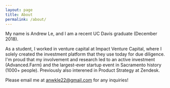 ```yaml
---
layout: page
title: About
permalink: /about/
---
```



My name is Andrew Le, and I am a recent UC Davis graduate (December 2018).

As a student, I worked in venture capital at Impact Venture Capital, where I solely created the investment platform that they use today for due diligence. I'm proud that my involvement and research led to an active investment (Advanced.Farm) and the largest-ever startup event in Sacramento history (1000+ people). Previously also interened in Product Strategy at Zendesk.

Please email me at anwkle22@gmail.com for any inquiries!
